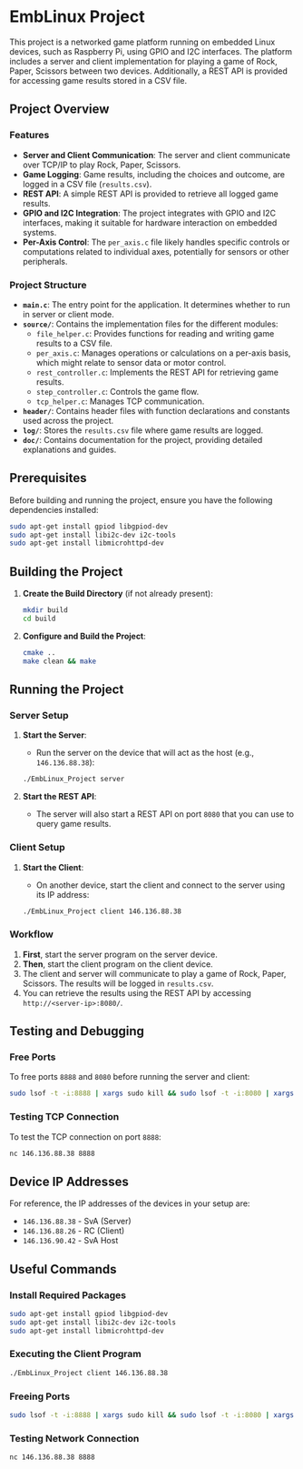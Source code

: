 # EmbLinux Project

This project is a networked game platform running on embedded Linux devices, such as Raspberry Pi, using GPIO and I2C interfaces. The platform includes a server and client implementation for playing a game of Rock, Paper, Scissors between two devices. Additionally, a REST API is provided for accessing game results stored in a CSV file.

## Project Overview

### Features

- **Server and Client Communication**: The server and client communicate over TCP/IP to play Rock, Paper, Scissors.
- **Game Logging**: Game results, including the choices and outcome, are logged in a CSV file (`results.csv`).
- **REST API**: A simple REST API is provided to retrieve all logged game results.
- **GPIO and I2C Integration**: The project integrates with GPIO and I2C interfaces, making it suitable for hardware interaction on embedded systems.
- **Per-Axis Control**: The `per_axis.c` file likely handles specific controls or computations related to individual axes, potentially for sensors or other peripherals.

### Project Structure

- **`main.c`**: The entry point for the application. It determines whether to run in server or client mode.
- **`source/`**: Contains the implementation files for the different modules:
  - `file_helper.c`: Provides functions for reading and writing game results to a CSV file.
  - `per_axis.c`: Manages operations or calculations on a per-axis basis, which might relate to sensor data or motor control.
  - `rest_controller.c`: Implements the REST API for retrieving game results.
  - `step_controller.c`: Controls the game flow.
  - `tcp_helper.c`: Manages TCP communication.
- **`header/`**: Contains header files with function declarations and constants used across the project.
- **`log/`**: Stores the `results.csv` file where game results are logged.
- **`doc/`**: Contains documentation for the project, providing detailed explanations and guides.

## Prerequisites

Before building and running the project, ensure you have the following dependencies installed:

```bash
sudo apt-get install gpiod libgpiod-dev
sudo apt-get install libi2c-dev i2c-tools
sudo apt-get install libmicrohttpd-dev
```

## Building the Project

1. **Create the Build Directory** (if not already present):

    ```bash
    mkdir build
    cd build
    ```

2. **Configure and Build the Project**:

    ```bash
    cmake ..
    make clean && make
    ```

## Running the Project

### Server Setup

1. **Start the Server**:
    - Run the server on the device that will act as the host (e.g., `146.136.88.38`):

    ```bash
    ./EmbLinux_Project server
    ```

2. **Start the REST API**:
    - The server will also start a REST API on port `8080` that you can use to query game results.

### Client Setup

1. **Start the Client**:
    - On another device, start the client and connect to the server using its IP address:

    ```bash
    ./EmbLinux_Project client 146.136.88.38
    ```

### Workflow

1. **First**, start the server program on the server device.
2. **Then**, start the client program on the client device.
3. The client and server will communicate to play a game of Rock, Paper, Scissors. The results will be logged in `results.csv`.
4. You can retrieve the results using the REST API by accessing `http://<server-ip>:8080/`.

## Testing and Debugging

### Free Ports

To free ports `8888` and `8080` before running the server and client:

```bash
sudo lsof -t -i:8888 | xargs sudo kill && sudo lsof -t -i:8080 | xargs sudo kill
```

### Testing TCP Connection

To test the TCP connection on port `8888`:

```bash
nc 146.136.88.38 8888
```

## Device IP Addresses

For reference, the IP addresses of the devices in your setup are:

- `146.136.88.38` - SvA (Server)
- `146.136.88.26` - RC (Client)
- `146.136.90.42` - SvA Host

## Useful Commands

### Install Required Packages

```bash
sudo apt-get install gpiod libgpiod-dev
sudo apt-get install libi2c-dev i2c-tools
sudo apt-get install libmicrohttpd-dev
```

### Executing the Client Program

```bash
./EmbLinux_Project client 146.136.88.38
```

### Freeing Ports

```bash
sudo lsof -t -i:8888 | xargs sudo kill && sudo lsof -t -i:8080 | xargs sudo kill
```

### Testing Network Connection

```bash
nc 146.136.88.38 8888
```